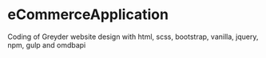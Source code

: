 # eCommerceApplication
Coding of Greyder website design with html, scss, bootstrap, vanilla, jquery, npm, gulp and omdbapi
